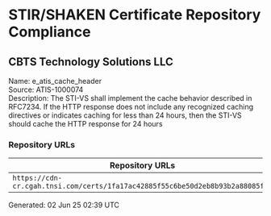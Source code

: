 # STIR/SHAKEN Certificate Repository Compliance

## CBTS Technology Solutions LLC

Name: e_atis_cache_header\
Source: ATIS-1000074\
Description: The STI-VS shall implement the cache behavior described in RFC7234. If the HTTP response does not include any recognized caching directives or indicates caching for less than 24 hours, then the STI-VS should cache the HTTP response for 24 hours
### Repository URLs

| Repository URLs | Not After |  Problems | Link |
|-----------------|-----------|-----------|------|
| `https://cdn-cr.cgah.tnsi.com/certs/1fa17ac42885f55c6be50d2eb8b93b2a88085fa9` | 15&#160;Apr&#160;24&#160;15:27&#160;UTC | true | [view](../../REPOS/8befeb55051ced0a25aa51a0bc1723abb7c235b3/README.md) |


Generated: 02 Jun 25 02:39 UTC